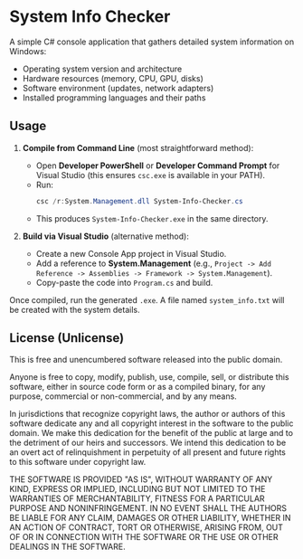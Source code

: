 # System Info Checker

A simple C# console application that gathers detailed system information on Windows:
- Operating system version and architecture
- Hardware resources (memory, CPU, GPU, disks)
- Software environment (updates, network adapters)
- Installed programming languages and their paths

## Usage

1. **Compile from Command Line** (most straightforward method):
   - Open **Developer PowerShell** or **Developer Command Prompt** for Visual Studio (this ensures `csc.exe` is available in your PATH).
   - Run:
     ```powershell
     csc /r:System.Management.dll System-Info-Checker.cs
     ```
   - This produces `System-Info-Checker.exe` in the same directory.

2. **Build via Visual Studio** (alternative method):
   - Create a new Console App project in Visual Studio.
   - Add a reference to **System.Management** (e.g., `Project -> Add Reference -> Assemblies -> Framework -> System.Management`).
   - Copy-paste the code into `Program.cs` and build.

Once compiled, run the generated `.exe`. A file named `system_info.txt` will be created with the system details.

## License (Unlicense)

This is free and unencumbered software released into the public domain.

Anyone is free to copy, modify, publish, use, compile, sell, or distribute this software, either in source code form or as a compiled binary, for any purpose, commercial or non-commercial, and by any means.

In jurisdictions that recognize copyright laws, the author or authors of this software dedicate any and all copyright interest in the software to the public domain. We make this dedication for the benefit of the public at large and to the detriment of our heirs and successors. We intend this dedication to be an overt act of relinquishment in perpetuity of all present and future rights to this software under copyright law.

THE SOFTWARE IS PROVIDED "AS IS", WITHOUT WARRANTY OF ANY KIND, EXPRESS OR IMPLIED, INCLUDING BUT NOT LIMITED TO THE WARRANTIES OF MERCHANTABILITY, FITNESS FOR A PARTICULAR PURPOSE AND NONINFRINGEMENT. IN NO EVENT SHALL THE AUTHORS BE LIABLE FOR ANY CLAIM, DAMAGES OR OTHER LIABILITY, WHETHER IN AN ACTION OF CONTRACT, TORT OR OTHERWISE, ARISING FROM, OUT OF OR IN CONNECTION WITH THE SOFTWARE OR THE USE OR OTHER DEALINGS IN THE SOFTWARE.
